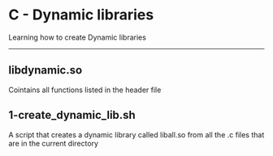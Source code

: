 # C - Dynamic libraries
Learning how to create Dynamic libraries
___
## libdynamic.so
Cointains all functions listed in the header file
## 1-create_dynamic_lib.sh
A script that creates a dynamic library called liball.so from all the .c files that are in the current directory
